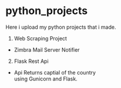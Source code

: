 # python_projects
Here i upload my python projects that i made. <br>
1. Web Scraping Project
- Zimbra Mail Server Notifier
2. Flask Rest Api
- Api Returns captial of the country<br>
  using Gunicorn and Flask.
